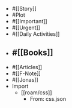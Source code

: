 - #[[Story]]
- #Plot
- #[[Important]]
- #[[Urgent]]
- #[[Daily Activities]]
- #[[Books]]
    - 
- #[[Articles]]
- #[[F-Note]]
- #[[Jonas]]
- Import
    - [[roam/css]]
        - From: css.json
